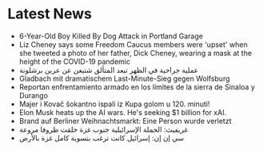 # Latest News
-  6-Year-Old Boy Killed By Dog Attack in Portland Garage
-  Liz Cheney says some Freedom Caucus members were 'upset' when she tweeted a photo of her father, Dick Cheney, wearing a mask at the height of the COVID-19 pandemic
-  عملية جراحية في الظهر تبعد المتألق شتيغن عن عرين برشلونة
-  Gladbach mit dramatischem Last-Minute-Sieg gegen Wolfsburg
-  Reportan enfrentamiento armado en los límites de la sierra de Sinaloa y Durango
-  Majer i Kovač šokantno ispali iz Kupa golom u 120. minuti!
-  Elon Musk heats up the AI wars. He's seeking $1 billion for xAI.
-  Brand auf Berliner Weihnachtsmarkt: Eine Person wurde verletzt
-  غريفيث: الحملة الإسرائيلية جنوب غزة خلقت ظروفا مروعة
-  سي إن إن: إسرائيل كانت ترغب بتسوية كامل غزة بالأرض
